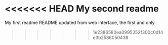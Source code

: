 <<<<<<< HEAD
My second readme
=======
My first readme 
README updated from web interface, the first and only.
>>>>>>> 1e2386580ea0995352f300c0d14e3b2586050438

